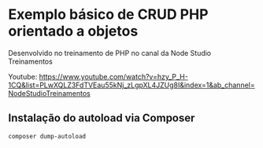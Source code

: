 # Exemplo básico de CRUD PHP orientado a objetos

Desenvolvido no treinamento de PHP no canal da Node Studio Treinamentos

Youtube: https://www.youtube.com/watch?v=hzy_P_H-1CQ&list=PLwXQLZ3FdTVEau55kNj_zLgpXL4JZUg8I&index=1&ab_channel=NodeStudioTreinamentos

## Instalação do autoload via Composer

```bash
composer dump-autoload
```